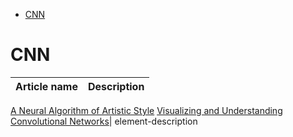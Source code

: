 <!--ts-->
   * [CNN](#cnn)

<!-- Added by: gil_diy, at: Mon 17 Jan 2022 11:07:55 IST -->

<!--te-->


# CNN

Article name | Description
------------|-----
[A Neural Algorithm of Artistic Style](https://arxiv.org/pdf/1508.06576.pdf)
[Visualizing and Understanding Convolutional Networks]()| element-description
